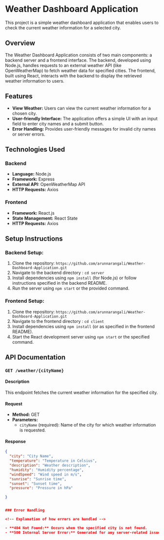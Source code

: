 # Weather Dashboard Application

This project is a simple weather dashboard application that enables users to check the current weather information for a selected city.

## Overview

<!-- Briefly describe the project and its purpose -->

The Weather Dashboard Application consists of two main components: a backend server and a frontend interface. The backend, developed using Node.js, handles requests to an external weather API (like OpenWeatherMap) to fetch weather data for specified cities. The frontend, built using React, interacts with the backend to display the retrieved weather information to users.

## Features

<!-- List the key features of your application -->

- **View Weather:** Users can view the current weather information for a chosen city.
- **User-friendly Interface:** The application offers a simple UI with an input field to enter city names and a submit button.
- **Error Handling:** Provides user-friendly messages for invalid city names or server errors.


## Technologies Used

### Backend

<!-- List technologies used in the backend -->

- **Language:** Node.js
- **Framework:** Express 
- **External API:** OpenWeatherMap API
- **HTTP Requests:** Axios

### Frontend

<!-- List technologies used in the frontend -->

- **Framework:** React.js
- **State Management:** React State 
- **HTTP Requests:** Axios

## Setup Instructions

### Backend Setup:

<!-- Instructions for setting up the backend -->

1. Clone the  repository: `https://github.com/arunnarangali/Weather-Dashboard-Application.git`
2. Navigate to the backend directory : `cd server`
3. Install dependencies using `npm install` (for Node.js) or follow instructions specified in the backend README.
4. Run the server using `npm start` or the provided command.

### Frontend Setup:

<!-- Instructions for setting up the frontend -->

1. Clone the  repository: `https://github.com/arunnarangali/Weather-Dashboard-Application.git`
2. Navigate to the frontend directory : `cd client`
3. Install dependencies using `npm install` (or as specified in the frontend README).
4. Start the React development server using `npm start` or the specified command.

## API Documentation

### `GET /weather/{cityName}`

#### Description

<!-- Description of the API endpoint -->

This endpoint fetches the current weather information for the specified city.

#### Request

<!-- Details about the request for the API -->

- **Method:** GET
- **Parameters:**
  - `cityName` (required): Name of the city for which weather information is requested.

#### Response

<!-- Example response from the API -->

```json
{
  "city": "City Name",
  "temperature": "Temperature in Celsius",
  "description": "Weather description",
  "humidity": "Humidity percentage",
  "windSpeed": "Wind speed in m/s",
  "sunrise": "Sunrise time",
  "sunset": "Sunset time",
  "pressure": "Pressure in hPa"
 
}


### Error Handling

<!-- Explanation of how errors are handled -->

- **404 Not Found:** Occurs when the specified city is not found.
- **500 Internal Server Error:** Generated for any server-related issues or failures in fetching data from the external API.
